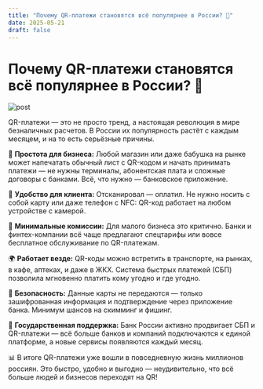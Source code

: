 ```yaml
---
title: "Почему QR-платежи становятся всё популярнее в России? 📲"
date: 2025-05-21
draft: false
---
```


# Почему QR-платежи становятся всё популярнее в России? 📲

![post](https://thebestsellerpolymon.github.io/practice-2025-1/images/qr.png)

QR-платежи — это не просто тренд, а настоящая революция в мире безналичных расчетов. В России их популярность растёт с каждым месяцем, и на то есть серьёзные причины.

🔗 **Простота для бизнеса:** Любой магазин или даже бабушка на рынке может напечатать обычный лист с QR-кодом и начать принимать платежи — не нужны терминалы, абонентская плата и сложные договоры с банками. Всё, что нужно — банковское приложение.

📱 **Удобство для клиента:** Отсканировал — оплатил. Не нужно носить с собой карту или даже телефон с NFC: QR-код работает на любом устройстве с камерой.

💸 **Минимальные комиссии:** Для малого бизнеса это критично. Банки и финтех-компании всё чаще предлагают спецтарифы или вовсе бесплатное обслуживание по QR-платежам.

🌍 **Работает везде:** QR-коды можно встретить в транспорте, на рынках, в кафе, аптеках, и даже в ЖКХ. Система быстрых платежей (СБП) позволила мгновенно платить кому угодно и где угодно.

🔐 **Безопасность:** Данные карты не передаются — только зашифрованная информация и подтверждение через приложение банка. Минимум шансов на скимминг и фишинг.

🚀 **Государственная поддержка:** Банк России активно продвигает СБП и QR-платежи — всё больше банков и компаний подключаются к единой платформе, а новые сервисы появляются каждый месяц.

📊 В итоге QR-платежи уже вошли в повседневную жизнь миллионов россиян. Это быстро, удобно и выгодно — неудивительно, что всё больше людей и бизнесов переходят на QR!

